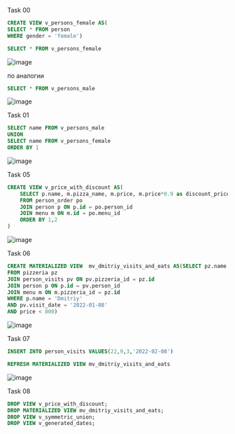 Task 00
```sql
CREATE VIEW v_persons_female AS(
SELECT * FROM person
WHERE gender = 'female')
```
```sql
SELECT * FROM v_persons_female
```
![image](https://github.com/alina29038/annalyze/assets/102412830/d7d09b3a-9321-488a-9a4a-d23e76a90253)

по аналогии
```sql
SELECT * FROM v_persons_male
```
![image](https://github.com/alina29038/annalyze/assets/102412830/024a8b79-ca84-40a9-9105-18f9cd242647)

Task 01
```sql
SELECT name FROM v_persons_male
UNION
SELECT name FROM v_persons_female
ORDER BY 1
```
![image](https://github.com/alina29038/annalyze/assets/102412830/6ce4b24a-591b-41c2-a790-6965070b9391)

Task 05
```sql
CREATE VIEW v_price_with_discount AS(
	SELECT p.name, m.pizza_name, m.price, m.price*0.9 as discount_price 
	FROM person_order po
	JOIN person p ON p.id = po.person_id
	JOIN menu m ON m.id = po.menu_id
	ORDER BY 1,2
)
```
![image](https://github.com/alina29038/annalyze/assets/102412830/dde18056-47d7-49a9-8e89-42a0bcfed22d)


Task 06
```sql
CREATE MATERIALIZED VIEW  mv_dmitriy_visits_and_eats AS(SELECT pz.name 
FROM pizzeria pz
JOIN person_visits pv ON pv.pizzeria_id = pz.id
JOIN person p ON p.id = pv.person_id 
JOIN menu m ON m.pizzeria_id = pz.id 
WHERE p.name = 'Dmitriy' 
AND pv.visit_date = '2022-01-08' 
AND price < 800)
```
![image](https://github.com/alina29038/annalyze/assets/102412830/2757f5a2-27ab-4992-ab22-550f3b198656)

Task 07
```sql
INSERT INTO person_visits VALUES(22,9,3,'2022-02-08')

REFRESH MATERIALIZED VIEW mv_dmitriy_visits_and_eats
```
![image](https://github.com/alina29038/annalyze/assets/102412830/8250c33c-361f-4f5a-b969-7618f9de4857)

Task 08
```sql
DROP VIEW v_price_with_discount;
DROP MATERIALIZED VIEW mv_dmitriy_visits_and_eats;
DROP VIEW v_symmetric_union;
DROP VIEW v_generated_dates;
```
